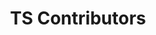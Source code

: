 ---
title: TS Contributors
created_at: 2019-11-22 19:30:50
description: A quick React app for fetching and displaying contributors to the TypeScript repo
live_link: https://wilsonj806.github.io/ts-contributors-react-app/
repo_link: https://github.com/wilsonj806/ts-contributors-react-app
---